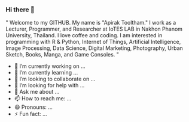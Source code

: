 ### Hi there 👋

" Welcome to my GITHUB. My name is "Apirak Tooltham." I work as a Lecturer, Programmer, and Researcher at IoTES LAB in Nakhon Phanom University, Thailand. I love coffee and coding. I am interested in programming with R & Python, Internet of Things, Artificial Intelligence, Image Processing, Data Science, Digital Marketing, Photography, Urban Sketch, Books, Manga, and Game Consoles. "

- 🔭 I’m currently working on ...
- 🌱 I’m currently learning ...
- 👯 I’m looking to collaborate on ...
- 🤔 I’m looking for help with ...
- 💬 Ask me about ...
- 📫 How to reach me: ...
- 😄 Pronouns: ...
- ⚡ Fun fact: ...
